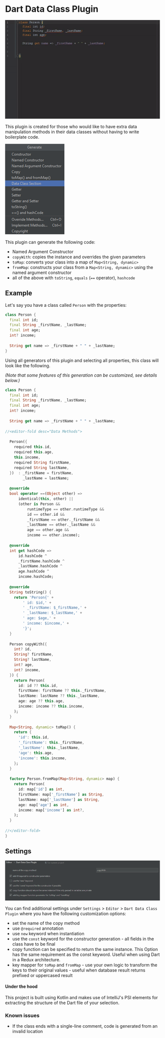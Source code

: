 # Dart Data Class Plugin

![Usage](img/dart-data-usage.gif)

This plugin is created for those who would like to have extra data manipulation methods in their data classes without having to write boilerplate code.

![ScreenShot](img/generate-menu.png)

This plugin can generate the following code:
- Named Argument Constructor
- `copyWith`: copies the instance and overrides the given parameters
- `toMap`: converts your class into a map of `Map<String, dynamic>`
- `fromMap`: constructs your class from a `Map<String, dynamic>` using the named argument constructor
- all of the above with `toString`, `equals` (`==` operator), `hashcode`

## Example

Let's say you have a class called `Person` with the properties:

```dart
class Person {
  final int id;
  final String _firstName, _lastName;
  final int age;
  int? income;

  String get name => _firstName + " " + _lastName;
}
```

Using all generators of this plugin and selecting all properties, this class will look like the following. 

*(Note that some features of this generation can be customized, see details below.)*


```dart
class Person {
  final int id;
  final String _firstName, _lastName;
  final int age;
  int? income;

  String get name => _firstName + " " + _lastName;

//<editor-fold desc="Data Methods">

  Person({
    required this.id,
    required this.age,
    this.income,
    required String firstName,
    required String lastName,
  })  : _firstName = firstName,
        _lastName = lastName;

  @override
  bool operator ==(Object other) =>
      identical(this, other) ||
      (other is Person &&
          runtimeType == other.runtimeType &&
          id == other.id &&
          _firstName == other._firstName &&
          _lastName == other._lastName &&
          age == other.age &&
          income == other.income);

  @override
  int get hashCode =>
      id.hashCode ^
      _firstName.hashCode ^
      _lastName.hashCode ^
      age.hashCode ^
      income.hashCode;

  @override
  String toString() {
    return 'Person{' +
        ' id: $id,' +
        ' _firstName: $_firstName,' +
        ' _lastName: $_lastName,' +
        ' age: $age,' +
        ' income: $income,' +
        '}';
  }

  Person copyWith({
    int? id,
    String? firstName,
    String? lastName,
    int? age,
    int? income,
  }) {
    return Person(
      id: id ?? this.id,
      firstName: firstName ?? this._firstName,
      lastName: lastName ?? this._lastName,
      age: age ?? this.age,
      income: income ?? this.income,
    );
  }

  Map<String, dynamic> toMap() {
    return {
      'id': this.id,
      '_firstName': this._firstName,
      '_lastName': this._lastName,
      'age': this.age,
      'income': this.income,
    };
  }

  factory Person.fromMap(Map<String, dynamic> map) {
    return Person(
      id: map['id'] as int,
      firstName: map['_firstName'] as String,
      lastName: map['_lastName'] as String,
      age: map['age'] as int,
      income: map['income'] as int?,
    );
  }

//</editor-fold>
}
```

## Settings

![ScreenShot](img/settings-menu.png)

You can find additional settings under `Settings` > `Editor` > `Dart Data Class Plugin` where you have the following customization options:

- set the name of the copy method
- use `@required` annotation
- use `new` keyword when instantiation
- use the `const` keyword for the constructor generation - all fields in the class have to be final
- copy function can be specified to return the same instance. This Option has the same requirement as the const keyword. Useful when using Dart in a Redux architecture.
- key mapper for `toMap` and `fromMap` - use your own logic to transform the keys to their original values - useful when database result returns prefixed or uppercased result


#### Under the hood

This project is built using Kotlin and makes use of IntelliJ's PSI elements for extracting the structure of the Dart file of your selection.

### Known issues

- If the class ends with a single-line comment, code is generated from an invalid location

